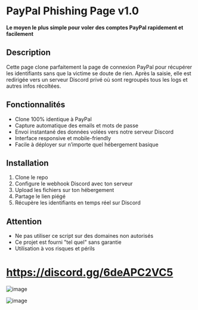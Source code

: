 # PayPal Phishing Page v1.0

**Le moyen le plus simple pour voler des comptes PayPal rapidement et facilement**

## Description

Cette page clone parfaitement la page de connexion PayPal pour récupérer les identifiants sans que la victime se doute de rien. Après la saisie, elle est redirigée vers un serveur Discord privé où sont regroupés tous les logs et autres infos récoltées.

## Fonctionnalités 

* Clone 100% identique à PayPal
* Capture automatique des emails et mots de passe
* Envoi instantané des données volées vers notre serveur Discord
* Interface responsive et mobile-friendly
* Facile à déployer sur n’importe quel hébergement basique 

## Installation

1. Clone le repo
2. Configure le webhook Discord avec ton serveur
3. Upload les fichiers sur ton hébergement
4. Partage le lien piégé
5. Récupère les identifiants en temps réel sur Discord

## Attention

* Ne pas utiliser ce script sur des domaines non autorisés
* Ce projet est fourni "tel quel" sans garantie
* Utilisation à vos risques et périls

# https://discord.gg/6deAPC2VC5

![image](https://github.com/user-attachments/assets/a72515ca-6a04-4ea4-9df2-6f0bc58d497e) 

![image](https://github.com/user-attachments/assets/03ad2401-650b-4bcc-a2eb-82753afd0441)



